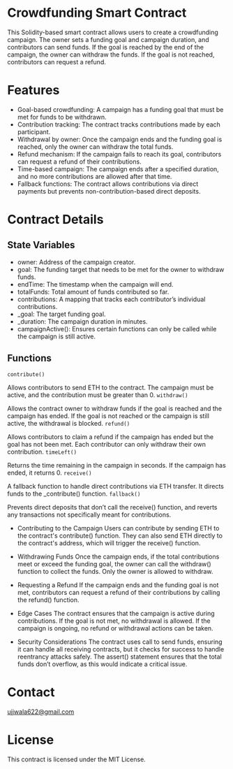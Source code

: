 # Crowdfunding Smart Contract
This Solidity-based smart contract allows users to create a crowdfunding campaign. The owner sets a funding goal and campaign duration, and contributors can send funds. If the goal is reached by the end of the campaign, the owner can withdraw the funds. If the goal is not reached, contributors can request a refund.

# Features
* Goal-based crowdfunding: A campaign has a funding goal that must be met for funds to be withdrawn.
* Contribution tracking: The contract tracks contributions made by each participant.
* Withdrawal by owner: Once the campaign ends and the funding goal is reached, only the owner can withdraw the total funds.
* Refund mechanism: If the campaign fails to reach its goal, contributors can request a refund of their contributions.
* Time-based campaign: The campaign ends after a specified duration, and no more contributions are allowed after that time.
* Fallback functions: The contract allows contributions via direct payments but prevents non-contribution-based direct deposits.
# Contract Details
## State Variables
* owner: Address of the campaign creator.
* goal: The funding target that needs to be met for the owner to withdraw funds.
* endTime: The timestamp when the campaign will end.
* totalFunds: Total amount of funds contributed so far.
* contributions: A mapping that tracks each contributor’s individual contributions.
* _goal: The target funding goal.
* _duration: The campaign duration in minutes.
* campaignActive(): Ensures certain functions can only be called while the campaign is still active.

## Functions
```contribute()```

Allows contributors to send ETH to the contract. The campaign must be active, and the contribution must be greater than 0.
```withdraw()```

Allows the contract owner to withdraw funds if the goal is reached and the campaign has ended. If the goal is not reached or the campaign is still active, the withdrawal is blocked.
```refund()```

Allows contributors to claim a refund if the campaign has ended but the goal has not been met. Each contributor can only withdraw their own contribution.
```timeLeft()```

Returns the time remaining in the campaign in seconds. If the campaign has ended, it returns 0.
```receive()```

A fallback function to handle direct contributions via ETH transfer. It directs funds to the _contribute() function.
```fallback()```

Prevents direct deposits that don’t call the receive() function, and reverts any transactions not specifically meant for contributions.

* Contributing to the Campaign
Users can contribute by sending ETH to the contract's contribute() function. They can also send ETH directly to the contract's address, which will trigger the receive() function.

* Withdrawing Funds
Once the campaign ends, if the total contributions meet or exceed the funding goal, the owner can call the withdraw() function to collect the funds. Only the owner is allowed to withdraw.

* Requesting a Refund
If the campaign ends and the funding goal is not met, contributors can request a refund of their contributions by calling the refund() function.

* Edge Cases
The contract ensures that the campaign is active during contributions.
If the goal is not met, no withdrawal is allowed.
If the campaign is ongoing, no refund or withdrawal actions can be taken.
* Security Considerations
The contract uses call to send funds, ensuring it can handle all receiving contracts, but it checks for success to handle reentrancy attacks safely.
The assert() statement ensures that the total funds don’t overflow, as this would indicate a critical issue.

# Contact
ujjwala622@gmail.com
# License
This contract is licensed under the MIT License.

